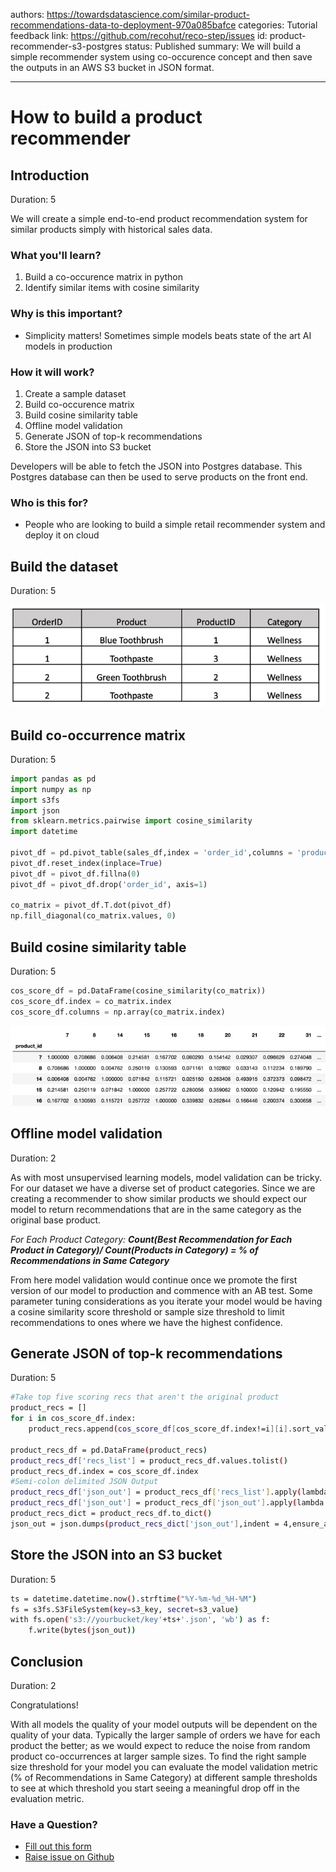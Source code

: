 authors: https://towardsdatascience.com/similar-product-recommendations-data-to-deployment-970a085bafce
categories: Tutorial
feedback link: https://github.com/recohut/reco-step/issues
id: product-recommender-s3-postgres
status: Published
summary: We will build a simple recommender system using co-occurence concept and then save the outputs in an AWS S3 bucket in JSON format.

---

# How to build a product recommender

<!-- ------------------------ -->

## Introduction

Duration: 5

We will create a simple end-to-end product recommendation system for similar products simply with historical sales data.

### What you'll learn?

1. Build a co-occurence matrix in python
2. Identify similar items with cosine similarity

### Why is this important?

- Simplicity matters! Sometimes simple models beats state of the art AI models in production

### How it will work?

1. Create a sample dataset
2. Build co-occurence matrix
3. Build cosine similarity table
4. Offline model validation
5. Generate JSON of top-k recommendations
6. Store the JSON into S3 bucket

Developers will be able to fetch the JSON into Postgres database. This Postgres database can then be used to serve products on the front end.

### Who is this for?

- People who are looking to build a simple retail recommender system and deploy it on cloud

<!---------------------------->

## Build the dataset

Duration: 5

![img/_markdowns-raw-recostep-stage-how-to-build-a-product-recommender-untitled.png](img/_markdowns-raw-recostep-stage-how-to-build-a-product-recommender-untitled.png)

<!---------------------------->

## Build co-occurrence matrix

Duration: 5

```python
import pandas as pd
import numpy as np
import s3fs
import json
from sklearn.metrics.pairwise import cosine_similarity
import datetime

pivot_df = pd.pivot_table(sales_df,index = 'order_id',columns = 'product_id',values = 'category',aggfunc = 'count')
pivot_df.reset_index(inplace=True)
pivot_df = pivot_df.fillna(0)
pivot_df = pivot_df.drop('order_id', axis=1)

co_matrix = pivot_df.T.dot(pivot_df)
np.fill_diagonal(co_matrix.values, 0)
```

<!---------------------------->

## Build cosine similarity table

Duration: 5

```python
cos_score_df = pd.DataFrame(cosine_similarity(co_matrix))
cos_score_df.index = co_matrix.index
cos_score_df.columns = np.array(co_matrix.index)
```

![img/_markdowns-raw-recostep-stage-how-to-build-a-product-recommender-untitled-1.png](img/_markdowns-raw-recostep-stage-how-to-build-a-product-recommender-untitled-1.png)

<!---------------------------->

## Offline model validation

Duration: 2

As with most unsupervised learning models, model validation can be tricky. For our dataset we have a diverse set of product categories. Since we are creating a recommender to show similar products we should expect our model to return recommendations that are in the same category as the original base product.

*For Each Product Category: **Count(Best Recommendation for Each Product in Category)/ Count(Products in Category) = % of Recommendations in Same Category***

From here model validation would continue once we promote the first version of our model to production and commence with an AB test. Some parameter tuning considerations as you iterate your model would be having a cosine similarity score threshold or sample size threshold to limit recommendations to ones where we have the highest confidence.

<!---------------------------->

## Generate JSON of top-k recommendations

Duration: 5

```bash
#Take top five scoring recs that aren't the original product
product_recs = []
for i in cos_score_df.index:
    product_recs.append(cos_score_df[cos_score_df.index!=i][i].sort_values(ascending = False)[0:5].index)
    
product_recs_df = pd.DataFrame(product_recs)
product_recs_df['recs_list'] = product_recs_df.values.tolist()
product_recs_df.index = cos_score_df.index
#Semi-colon delimited JSON Output
product_recs_df['json_out'] = product_recs_df['recs_list'].apply(lambda x: [str(element) for element in x])
product_recs_df['json_out'] = product_recs_df['json_out'].apply(lambda x: ";".join(x))
product_recs_dict = product_recs_df.to_dict()
json_out = json.dumps(product_recs_dict['json_out'],indent = 4,ensure_ascii = False).encode('UTF-8')
```

<!---------------------------->

## Store the JSON into an S3 bucket

Duration: 5

```bash
ts = datetime.datetime.now().strftime("%Y-%m-%d_%H-%M")
fs = s3fs.S3FileSystem(key=s3_key, secret=s3_value)
with fs.open('s3://yourbucket/key'+ts+'.json', 'wb') as f:
    f.write(bytes(json_out))
```

<!---------------------------->

## Conclusion

Duration: 2

Congratulations!

With all models the quality of your model outputs will be dependent on the quality of your data. Typically the larger sample of orders we have for each product the better; as we would expect to reduce the noise from random product co-occurrences at larger sample sizes. To find the right sample size threshold for your model you can evaluate the model validation metric (% of Recommendations in Same Category) at different sample thresholds to see at which threshold you start seeing a meaningful drop off in the evaluation metric.

### Have a Question?

- [Fill out this form](https://form.jotform.com/211377288388469)
- [Raise issue on Github](https://github.com/recohut/reco-step/issues)